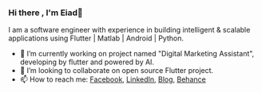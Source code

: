 ### Hi there , I'm Eiad👋

I am a software engineer with experience in building intelligent & scalable applications using Flutter | Matlab | Android | Python.

- 🔭 I’m currently working on project named "Digital Marketing Assistant", developing by flutter and powered by AI.
- 👯 I’m looking to collaborate on  open source Flutter project.
- 📫 How to reach me: [Facebook](https://www.facebook.com/profile.php?id=100005759340831), [LinkedIn](https://www.linkedin.com/in/eiad-badr-358787108/), [Blog](https://dev.to/eiadbadr), [Behance](https://www.behance.net/eiadbadr)
<!--
**EiadBadr/EiadBadr** is a ✨ _special_ ✨ repository because its `README.md` (this file) appears on your GitHub profile.

I am a Software engineer with experience in building intelligent & scalable applications using Flutter | Matlab | Android.

- 🔭 I’m currently working on ...
- 🌱 I’m currently learning ...
- 👯 I’m looking to collaborate on ...
- 🤔 I’m looking for help with ...
- 💬 Ask me about ...
- 📫 How to reach me: ...
- 😄 Pronouns: ...
- ⚡ Fun fact: ...
-->

